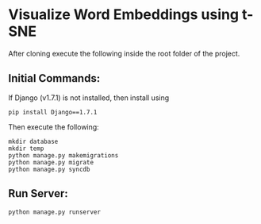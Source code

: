 Visualize Word Embeddings using t-SNE
=====================================

After cloning execute the following inside the root folder of the project.
## Initial Commands:
If Django (v1.7.1) is not installed, then install using

    pip install Django==1.7.1

Then execute the following:

    mkdir database
    mkdir temp
    python manage.py makemigrations
    python manage.py migrate
    python manage.py syncdb

## Run Server:

    python manage.py runserver

